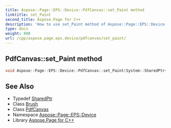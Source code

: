 ```yaml
---
title: Aspose::Page::EPS::Device::PdfCanvas::set_Paint method
linktitle: set_Paint
second_title: Aspose.Page for C++
description: 'How to use set_Paint method of Aspose::Page::EPS::Device::PdfCanvas class in C++.'
type: docs
weight: 800
url: /cpp/aspose.page.eps.device/pdfcanvas/set_paint/
---
```

## PdfCanvas::set_Paint method




```cpp
void Aspose::Page::EPS::Device::PdfCanvas::set_Paint(System::SharedPtr<System::Drawing::Brush> value)
```

## See Also

* Typedef [SharedPtr](../../../system/sharedptr/)
* Class [Brush](../../../system.drawing/brush/)
* Class [PdfCanvas](../)
* Namespace [Aspose::Page::EPS::Device](../../)
* Library [Aspose.Page for C++](../../../)
